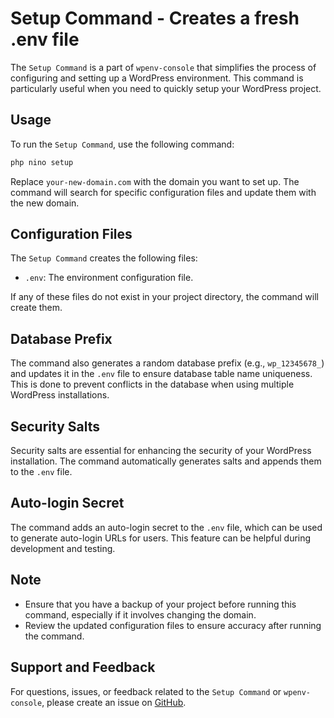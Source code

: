 # Setup Command - Creates a fresh .env file

The `Setup Command` is a part of `wpenv-console` that simplifies the process of configuring and setting up a WordPress environment. This command is particularly useful when you need to quickly setup your WordPress project.

## Usage

To run the `Setup Command`, use the following command:

```bash
php nino setup
```

Replace `your-new-domain.com` with the domain you want to set up. The command will search for specific configuration files and update them with the new domain.

## Configuration Files

The `Setup Command` creates the following files:

- `.env`: The environment configuration file.

If any of these files do not exist in your project directory, the command will create them.

## Database Prefix

The command also generates a random database prefix (e.g., `wp_12345678_`) and updates it in the `.env` file to ensure database table name uniqueness. This is done to prevent conflicts in the database when using multiple WordPress installations.

## Security Salts

Security salts are essential for enhancing the security of your WordPress installation. The command automatically generates salts and appends them to the `.env` file.

## Auto-login Secret

The command adds an auto-login secret to the `.env` file, which can be used to generate auto-login URLs for users. This feature can be helpful during development and testing.

## Note

- Ensure that you have a backup of your project before running this command, especially if it involves changing the domain.
- Review the updated configuration files to ensure accuracy after running the command.

## Support and Feedback

For questions, issues, or feedback related to the `Setup Command` or `wpenv-console`, please create an issue on [GitHub](https://github.com/devuri/wpenv-console/issues).
